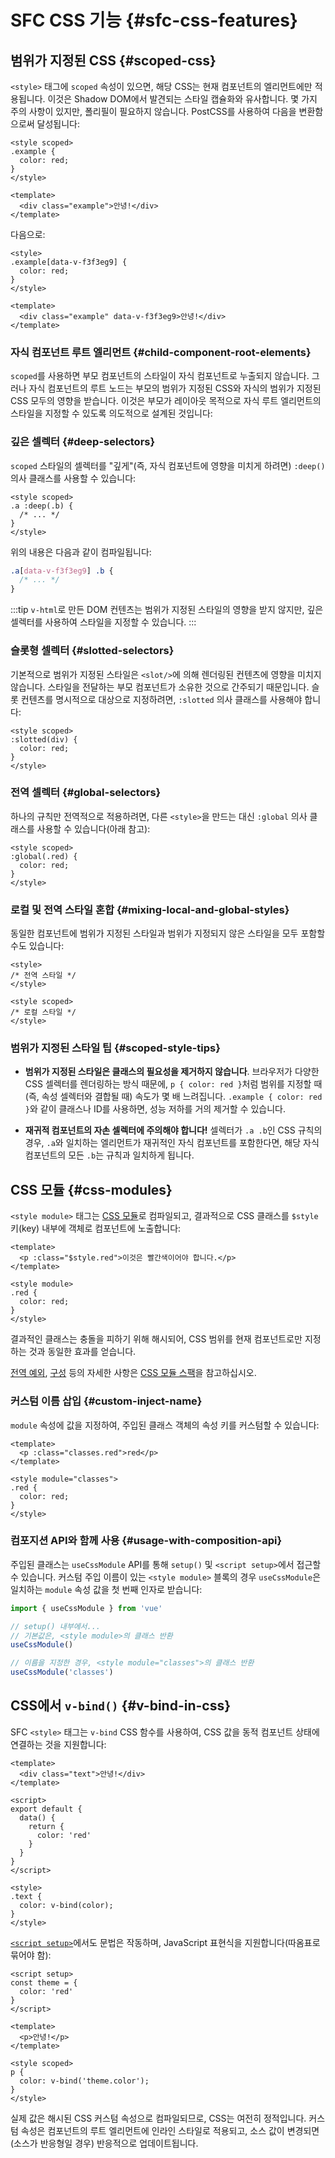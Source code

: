 # SFC CSS 기능 {#sfc-css-features}

## 범위가 지정된 CSS {#scoped-css}

`<style>` 태그에 `scoped` 속성이 있으면,
해당 CSS는 현재 컴포넌트의 엘리먼트에만 적용됩니다.
이것은 Shadow DOM에서 발견되는 스타일 캡슐화와 유사합니다.
몇 가지 주의 사항이 있지만,
폴리필이 필요하지 않습니다.
PostCSS를 사용하여 다음을 변환함으로써 달성됩니다:

```vue
<style scoped>
.example {
  color: red;
}
</style>

<template>
  <div class="example">안녕!</div>
</template>
```

다음으로:

```vue
<style>
.example[data-v-f3f3eg9] {
  color: red;
}
</style>

<template>
  <div class="example" data-v-f3f3eg9>안녕!</div>
</template>
```

### 자식 컴포넌트 루트 엘리먼트 {#child-component-root-elements}

`scoped`를 사용하면 부모 컴포넌트의 스타일이 자식 컴포넌트로 누출되지 않습니다.
그러나 자식 컴포넌트의 루트 노드는 부모의 범위가 지정된 CSS와 자식의 범위가 지정된 CSS 모두의 영향을 받습니다.
이것은 부모가 레이아웃 목적으로 자식 루트 엘리먼트의 스타일을 지정할 수 있도록 의도적으로 설계된 것입니다:

### 깊은 셀렉터 {#deep-selectors}

`scoped` 스타일의 셀렉터를 "깊게"(즉, 자식 컴포넌트에 영향을 미치게 하려면) `:deep()` 의사 클래스를 사용할 수 있습니다:

```vue
<style scoped>
.a :deep(.b) {
  /* ... */
}
</style>
```

위의 내용은 다음과 같이 컴파일됩니다:

```css
.a[data-v-f3f3eg9] .b {
  /* ... */
}
```

:::tip
`v-html`로 만든 DOM 컨텐츠는 범위가 지정된 스타일의 영향을 받지 않지만,
깊은 셀렉터를 사용하여 스타일을 지정할 수 있습니다.
:::

### 슬롯형 셀렉터 {#slotted-selectors}

기본적으로 범위가 지정된 스타일은 `<slot/>`에 의해 렌더링된 컨텐츠에 영향을 미치지 않습니다.
스타일을 전달하는 부모 컴포넌트가 소유한 것으로 간주되기 때문입니다.
슬롯 컨텐츠를 명시적으로 대상으로 지정하려면,
`:slotted` 의사 클래스를 사용해야 합니다:

```vue
<style scoped>
:slotted(div) {
  color: red;
}
</style>
```

### 전역 셀렉터 {#global-selectors}

하나의 규칙만 전역적으로 적용하려면,
다른 `<style>`을 만드는 대신 `:global` 의사 클래스를 사용할 수 있습니다(아래 참고):

```vue
<style scoped>
:global(.red) {
  color: red;
}
</style>
```

### 로컬 및 전역 스타일 혼합 {#mixing-local-and-global-styles}

동일한 컴포넌트에 범위가 지정된 스타일과 범위가 지정되지 않은 스타일을 모두 포함할 수도 있습니다:

```vue
<style>
/* 전역 스타일 */
</style>

<style scoped>
/* 로컬 스타일 */
</style>
```

### 범위가 지정된 스타일 팁 {#scoped-style-tips}

- **범위가 지정된 스타일은 클래스의 필요성을 제거하지 않습니다**.
  브라우저가 다양한 CSS 셀렉터를 렌더링하는 방식 때문에,
  `p { color: red }`처럼 범위를 지정할 때(즉, 속성 셀렉터와 결합될 때) 속도가 몇 배 느려집니다.
  `.example { color: red }`와 같이 클래스나 ID를 사용하면,
  성능 저하를 거의 제거할 수 있습니다.

- **재귀적 컴포넌트의 자손 셀렉터에 주의해야 합니다!**
  셀렉터가 `.a .b`인 CSS 규칙의 경우,
  `.a`와 일치하는 엘리먼트가 재귀적인 자식 컴포넌트를 포함한다면,
  해당 자식 컴포넌트의 모든 `.b`는 규칙과 일치하게 됩니다.

## CSS 모듈 {#css-modules}

`<style module>` 태그는 [CSS 모듈](https://github.com/css-modules/css-modules)로 컴파일되고,
결과적으로 CSS 클래스를 `$style` 키(key) 내부에 객체로 컴포넌트에 노출합니다:

```vue
<template>
  <p :class="$style.red">이것은 빨간색이어야 합니다.</p>
</template>

<style module>
.red {
  color: red;
}
</style>
```

결과적인 클래스는 충돌을 피하기 위해 해시되어,
CSS 범위를 현재 컴포넌트로만 지정하는 것과 동일한 효과를 얻습니다.

[전역 예외](https://github.com/css-modules/css-modules#exceptions), [구성](https://github.com/css-modules/css-modules#composition) 등의 자세한 사항은 [CSS 모듈 스팩](https://github.com/css-modules/css-modules)을 참고하십시오.

### 커스텀 이름 삽입 {#custom-inject-name}

`module` 속성에 값을 지정하여,
주입된 클래스 객체의 속성 키를 커스텀할 수 있습니다:

```vue
<template>
  <p :class="classes.red">red</p>
</template>

<style module="classes">
.red {
  color: red;
}
</style>
```

### 컴포지션 API와 함께 사용 {#usage-with-composition-api}

주입된 클래스는 `useCssModule` API를 통해 `setup()` 및 `<script setup>`에서 접근할 수 있습니다.
커스텀 주입 이름이 있는 `<style module>` 블록의 경우 `useCssModule`은 일치하는 `module` 속성 값을 첫 번째 인자로 받습니다:

```js
import { useCssModule } from 'vue'

// setup() 내부에서...
// 기본값은, <style module>의 클래스 반환
useCssModule()

// 이름을 지정한 경우, <style module="classes">의 클래스 반환
useCssModule('classes')
```

## CSS에서 `v-bind()` {#v-bind-in-css}

SFC `<style>` 태그는 `v-bind` CSS 함수를 사용하여,
CSS 값을 동적 컴포넌트 상태에 연결하는 것을 지원합니다:

```vue
<template>
  <div class="text">안녕!</div>
</template>

<script>
export default {
  data() {
    return {
      color: 'red'
    }
  }
}
</script>

<style>
.text {
  color: v-bind(color);
}
</style>
```

[`<script setup>`](./sfc-script-setup)에서도 문법은 작동하며,
JavaScript 표현식을 지원합니다(따옴표로 묶어야 함):

```vue
<script setup>
const theme = {
  color: 'red'
}
</script>

<template>
  <p>안녕!</p>
</template>

<style scoped>
p {
  color: v-bind('theme.color');
}
</style>
```

실제 값은 해시된 CSS 커스텀 속성으로 컴파일되므로,
CSS는 여전히 정적입니다.
커스텀 속성은 컴포넌트의 루트 엘리먼트에 인라인 스타일로 적용되고,
소스 값이 변경되면(소스가 반응형일 경우) 반응적으로 업데이트됩니다.

